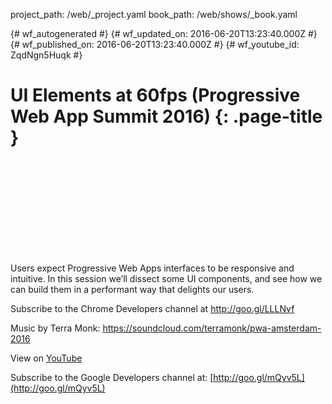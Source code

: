 project_path: /web/_project.yaml
book_path: /web/shows/_book.yaml

{# wf_autogenerated #}
{# wf_updated_on: 2016-06-20T13:23:40.000Z #}
{# wf_published_on: 2016-06-20T13:23:40.000Z #}
{# wf_youtube_id: ZqdNgn5Huqk #}

# UI Elements at 60fps (Progressive Web App Summit 2016) {: .page-title }


<div class="video-wrapper">
  <iframe class="devsite-embedded-youtube-video" data-video-id="ZqdNgn5Huqk"
          data-autohide="1" data-showinfo="0" frameborder="0" allowfullscreen>
  </iframe>
</div>

Users expect Progressive Web Apps interfaces to be responsive and intuitive. In this session we’ll dissect some UI components, and see how we can build them in a performant way that delights our users. 

Subscribe to the Chrome Developers channel at http://goo.gl/LLLNvf

Music by Terra Monk: https://soundcloud.com/terramonk/pwa-amsterdam-2016

View on [YouTube](https://youtu.be/ZqdNgn5Huqk)

Subscribe to the Google Developers channel at: [http://goo.gl/mQyv5L](http://goo.gl/mQyv5L)
